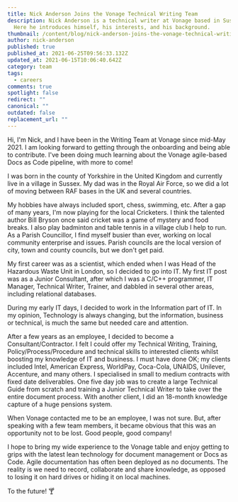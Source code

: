 ```yaml
---
title: Nick Anderson Joins the Vonage Technical Writing Team
description: Nick Anderson is a technical writer at Vonage based in Sussex, UK.
  Here he introduces himself, his interests, and his background.
thumbnail: /content/blog/nick-anderson-joins-the-vonage-technical-writing-team/nick-anderson.png
author: nick-anderson
published: true
published_at: 2021-06-25T09:56:33.132Z
updated_at: 2021-06-15T10:06:40.642Z
category: team
tags:
  - careers
comments: true
spotlight: false
redirect: ""
canonical: ""
outdated: false
replacement_url: ""
---
```

Hi, I'm Nick, and I have been in the Writing Team at Vonage since mid-May 2021. I am looking forward to getting through the onboarding and being able to contribute. I've been doing much learning about the Vonage agile-based Docs as Code pipeline, with more to come!

I was born in the county of Yorkshire in the United Kingdom and currently live in a village in Sussex. My dad was in the Royal Air Force, so we did a lot of moving between RAF bases in the UK and several countries.

My hobbies have always included sport, chess, swimming, etc. After a gap of many years, I'm now playing for the local Cricketers. I think the talented author Bill Bryson once said cricket was a game of mystery and food breaks. I also play badminton and table tennis in a village club I help to run. As a Parish Councillor, I find myself busier than ever, working on local community enterprise and issues. Parish councils are the local version of city, town and county councils, but we don't get paid.

My first career was as a scientist, which ended when I was Head of the Hazardous Waste Unit in London, so I decided to go into IT. My first IT post was as a Junior Consultant, after which I was a C/C++ programmer, IT Manager, Technical Writer, Trainer, and dabbled in several other areas, including relational databases.

During my early IT days, I decided to work in the Information part of IT. In my opinion, Technology is always changing, but the information, business or technical, is much the same but needed care and attention.

After a few years as an employee, I decided to become a Consultant/Contractor. I felt I could offer my Technical Writing, Training, Policy/Process/Procedure and technical skills to interested clients whilst boosting my knowledge of IT and business. I must have done OK; my clients included Intel, American Express, WorldPay, Coca-Cola, UNAIDS, Unilever, Accenture, and many others. I specialised in small to medium contracts with fixed date deliverables. One five day job was to create a large Technical Guide from scratch and training a Junior Technical Writer to take over the entire document process. With another client, I did an 18-month knowledge capture of a huge pensions system.

When Vonage contacted me to be an employee, I was not sure. But, after speaking with a few team members, it became obvious that this was an opportunity not to be lost. Good people, good company!

I hope to bring my wide experience to the Vonage table and enjoy getting to grips with the latest lean technology for document management or Docs as Code. Agile documentation has often been deployed as no documents. The reality is we need to record, collaborate and share knowledge, as opposed to losing it on hard drives or hiding it on local machines.

To the future! 🍸